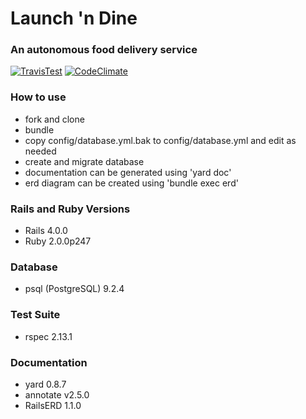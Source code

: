 # Launch 'n Dine
### An autonomous food delivery service
[![TravisTest](https://travis-ci.org/Lowest0ne/launch_n_dine.png)](https://travis-ci.org/Lowest0ne/launch_n_dine.png)
[![CodeClimate](https://d3s6mut3hikguw.cloudfront.net/github/Lowest0ne/launch_n_dine.png)](https://d3s6mut3hikguw.cloudfront.net/github/Lowest0ne/launch_n_dine.png)

### How to use
* fork and clone
* bundle
* copy config/database.yml.bak to config/database.yml and edit as needed
* create and migrate database
* documentation can be generated using 'yard doc'
* erd diagram can be created using 'bundle exec erd'

### Rails and Ruby Versions
* Rails 4.0.0
* Ruby 2.0.0p247

### Database
* psql (PostgreSQL) 9.2.4

### Test Suite
* rspec 2.13.1

### Documentation
* yard 0.8.7
* annotate v2.5.0
* RailsERD 1.1.0
